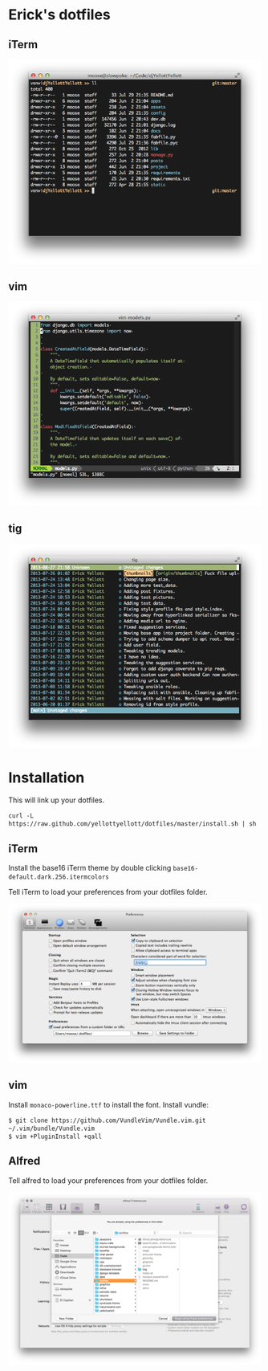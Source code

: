Erick's dotfiles
====


iTerm
----
![iTerm](img/iterm.png?raw=true)


vim
----
![iTerm](img/vim.png?raw=true)


tig
----
![iTerm](img/tig.png?raw=true)


Installation
====
This will link up your dotfiles.

    curl -L https://raw.github.com/yellottyellott/dotfiles/master/install.sh | sh


iTerm
----
Install the base16 iTerm theme by double clicking `base16-default.dark.256.itermcolors`

Tell iTerm to load your preferences from your dotfiles folder.

![iTerm](img/iterm-install.png?raw=true)


vim
----
Install `monaco-powerline.ttf` to install the font.
Install vundle:

    $ git clone https://github.com/VundleVim/Vundle.vim.git ~/.vim/bundle/Vundle.vim
    $ vim +PluginInstall +qall


Alfred
----
Tell alfred to load your preferences from your dotfiles folder.

![iTerm](img/alfred-install.png?raw=true)

